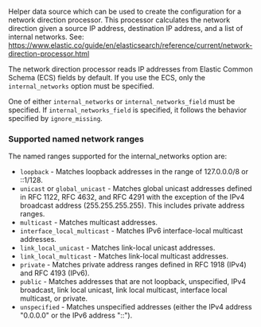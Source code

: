 Helper data source which can be used to create the configuration for a network direction processor. This processor calculates the network direction given a source IP address, destination IP address, and a list of internal networks. See: https://www.elastic.co/guide/en/elasticsearch/reference/current/network-direction-processor.html

The network direction processor reads IP addresses from Elastic Common Schema (ECS) fields by default. If you use the ECS, only the `internal_networks` option must be specified.

One of either `internal_networks` or `internal_networks_field` must be specified. If `internal_networks_field` is specified, it follows the behavior specified by `ignore_missing`.

### Supported named network ranges

The named ranges supported for the internal_networks option are:

* `loopback` - Matches loopback addresses in the range of 127.0.0.0/8 or ::1/128.
* `unicast` or `global_unicast` - Matches global unicast addresses defined in RFC 1122, RFC 4632, and RFC 4291 with the exception of the IPv4 broadcast address (255.255.255.255). This includes private address ranges.
* `multicast` - Matches multicast addresses.
* `interface_local_multicast` - Matches IPv6 interface-local multicast addresses.
* `link_local_unicast` - Matches link-local unicast addresses.
* `link_local_multicast` - Matches link-local multicast addresses.
* `private` - Matches private address ranges defined in RFC 1918 (IPv4) and RFC 4193 (IPv6).
* `public` - Matches addresses that are not loopback, unspecified, IPv4 broadcast, link local unicast, link local multicast, interface local multicast, or private.
* `unspecified` - Matches unspecified addresses (either the IPv4 address "0.0.0.0" or the IPv6 address "::").